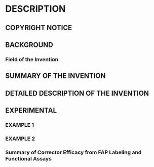 # DESCRIPTION

## COPYRIGHT NOTICE

## BACKGROUND

### Field of the Invention

## SUMMARY OF THE INVENTION

## DETAILED DESCRIPTION OF THE INVENTION

## EXPERIMENTAL

### EXAMPLE 1

### EXAMPLE 2

### Summary of Corrector Efficacy from FAP Labeling and Functional Assays

